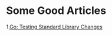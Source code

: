 # Some Good Articles

1.[Go: Testing Standard Library Changes](https://medium.com/@vCabbage/go-testing-standard-library-changes-1e9cbed11339)
